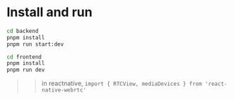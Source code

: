 # Install and run
```sh
cd backend
pnpm install
pnpm run start:dev
```

```sh
cd frontend
pnpm install
pnpm run dev
```

>> in reactnative, `import { RTCView, mediaDevices } from 'react-native-webrtc'`
